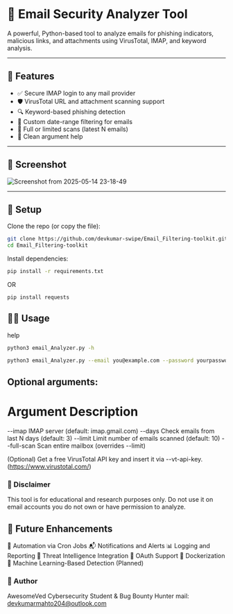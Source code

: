 # 📧 Email Security Analyzer Tool

A powerful, Python-based tool to analyze emails for phishing indicators, malicious links, and attachments using VirusTotal, IMAP, and keyword analysis.

---

## 🔰 Features

- ✅ Secure IMAP login to any mail provider
- 🛡️ VirusTotal URL and attachment scanning support
- 🔍 Keyword-based phishing detection
- 📅 Custom date-range filtering for emails
- 🧪 Full or limited scans (latest N emails)
- 📄 Clean argument help

---

## 📸 Screenshot
![Screenshot from 2025-05-14 23-18-49](https://github.com/user-attachments/assets/dc76f246-5bf0-4e04-978f-bb18b75701be)


---
## 🔧 Setup
Clone the repo (or copy the file):
```bash
git clone https://github.com/devkumar-swipe/Email_Filtering-toolkit.git
cd Email_Filtering-toolkit
```
Install dependencies:
```bash
pip install -r requirements.txt
```
OR
```
pip install requests
```
## 🧑‍💻 Usage
help
```bash
python3 email_Analyzer.py -h
```

```bash
python3 email_Analyzer.py --email you@example.com --password yourpassword --vt-api-key YOUR_VT_KEY
```
## Optional arguments:
# Argument	Description
--imap	IMAP server (default: imap.gmail.com)
--days	Check emails from last N days (default: 3)
--limit	Limit number of emails scanned (default: 10)
--full-scan	Scan entire mailbox (overrides --limit)

(Optional) Get a free VirusTotal API key and insert it via --vt-api-key.(https://www.virustotal.com/)


### 🛑 Disclaimer
This tool is for educational and research purposes only.
Do not use it on email accounts you do not own or have permission to analyze.




## 🔮 Future Enhancements
🔁 Automation via Cron Jobs
📬 Notifications and Alerts
📊 Logging and Reporting
🔗 Threat Intelligence Integration
🔐 OAuth Support
🐳 Dockerization
🧠 Machine Learning-Based Detection (Planned)

### 👤 Author
AwesomeVed
Cybersecurity Student & Bug Bounty Hunter
mail: devkumarmahto204@outlook.com



